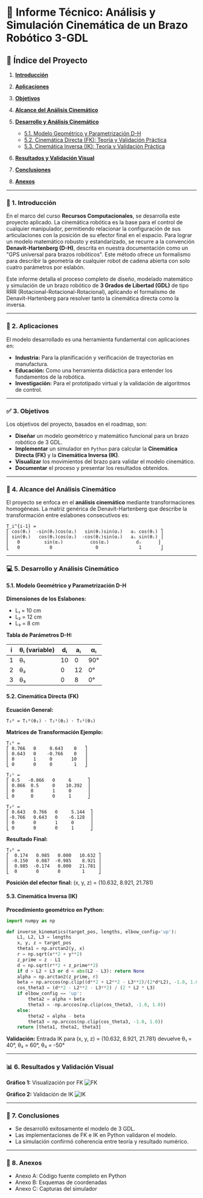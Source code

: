 # 🤖 Informe Técnico: Análisis y Simulación Cinemática de un Brazo Robótico 3-GDL

## 📜 Índice del Proyecto

1. [**Introducción**](#-1-introducción)
2. [**Aplicaciones**](#-2-aplicaciones)
3. [**Objetivos**](#-3-objetivos)
4. [**Alcance del Análisis Cinemático**](#-4-alcance-del-análisis-cinemático)
5. [**Desarrollo y Análisis Cinemático**](#-5-desarrollo-y-análisis-cinemático)

   * [5.1. Modelo Geométrico y Parametrización D-H](#51-modelo-geométrico-y-parametrización-d-h)
   * [5.2. Cinemática Directa (FK): Teoría y Validación Práctica](#52-cinemática-directa-fk-teoría-y-validación-práctica)
   * [5.3. Cinemática Inversa (IK): Teoría y Validación Práctica](#53-cinemática-inversa-ik-teoría-y-validación-práctica)
6. [**Resultados y Validación Visual**](#-6-resultados-y-validación-visual)
7. [**Conclusiones**](#-7-conclusiones)
8. [**Anexos**](#-8-anexos)

---

### 📖 1. Introducción

En el marco del curso **Recursos Computacionales**, se desarrolla este proyecto aplicado. La cinemática robótica es la base para el control de cualquier manipulador, permitiendo relacionar la configuración de sus articulaciones con la posición de su efector final en el espacio. Para lograr un modelo matemático robusto y estandarizado, se recurre a la convención **Denavit-Hartenberg (D-H)**, descrita en nuestra documentación como un "GPS universal para brazos robóticos". Este método ofrece un formalismo para describir la geometría de cualquier robot de cadena abierta con solo cuatro parámetros por eslabón.

Este informe detalla el proceso completo de diseño, modelado matemático y simulación de un brazo robótico de **3 Grados de Libertad (GDL)** de tipo RRR (Rotacional-Rotacional-Rotacional), aplicando el formalismo de Denavit-Hartenberg para resolver tanto la cinemática directa como la inversa.

---

### 🌟 2. Aplicaciones

El modelo desarrollado es una herramienta fundamental con aplicaciones en:

* **Industria:** Para la planificación y verificación de trayectorias en manufactura.
* **Educación:** Como una herramienta didáctica para entender los fundamentos de la robótica.
* **Investigación:** Para el prototipado virtual y la validación de algoritmos de control.

---

### ✅ 3. Objetivos

Los objetivos del proyecto, basados en el roadmap, son:

* **Diseñar** un modelo geométrico y matemático funcional para un brazo robótico de 3 GDL.
* **Implementar** un simulador en `Python` para calcular la **Cinemática Directa (FK)** y la **Cinemática Inversa (IK)**.
* **Visualizar** los movimientos del brazo para validar el modelo cinemático.
* **Documentar** el proceso y presentar los resultados obtenidos.

---

### 📏 4. Alcance del Análisis Cinemático

El proyecto se enfoca en el **análisis cinemático** mediante transformaciones homogéneas. La matriz genérica de Denavit-Hartenberg que describe la transformación entre eslabones consecutivos es:

```
T_i^{i-1} =
⎡ cos(θᵢ)  -sin(θᵢ)cos(αᵢ)   sin(θᵢ)sin(αᵢ)   aᵢ cos(θᵢ) ⎤
⎢ sin(θᵢ)   cos(θᵢ)cos(αᵢ)  -cos(θᵢ)sin(αᵢ)   aᵢ sin(θᵢ) ⎥
⎢   0         sin(αᵢ)          cos(αᵢ)          dᵢ      ⎥
⎣   0           0                0               1       ⎦
```

---

### 💻 5. Desarrollo y Análisis Cinemático

#### 5.1. Modelo Geométrico y Parametrización D-H

**Dimensiones de los Eslabones:**

* L₁ = 10 cm
* L₂ = 12 cm
* L₃ = 8 cm

**Tabla de Parámetros D-H:**

| i | θᵢ (variable) | dᵢ | aᵢ | αᵢ  |
| - | ------------- | -- | -- | --- |
| 1 | θ₁            | 10 | 0  | 90° |
| 2 | θ₂            | 0  | 12 | 0°  |
| 3 | θ₃            | 0  | 8  | 0°  |

#### 5.2. Cinemática Directa (FK)

**Ecuación General:**

```
T₃⁰ = T₁⁰(θ₁) · T₂¹(θ₂) · T₃²(θ₃)
```

**Matrices de Transformación Ejemplo:**

```
T₁⁰ =
⎡ 0.766   0     0.643    0   ⎤
⎢ 0.643   0    -0.766    0   ⎥
⎢ 0       1     0       10   ⎥
⎣ 0       0     0        1   ⎦

T₂¹ =
⎡ 0.5   -0.866   0     6      ⎤
⎢ 0.866  0.5     0    10.392  ⎥
⎢ 0      0       1     0      ⎥
⎣ 0      0       0     1      ⎦

T₃² =
⎡ 0.643   0.766   0     5.144  ⎤
⎢-0.766   0.643   0    -6.128  ⎥
⎢ 0       0       1     0      ⎥
⎣ 0       0       0     1      ⎦
```

**Resultado Final:**

```
T₃⁰ =
⎡  0.174   0.985   0.000   10.632 ⎤
⎢ -0.150   0.087  -0.985    8.921 ⎥
⎢  0.985  -0.174   0.000   21.781 ⎥
⎣  0       0       0        1     ⎦
```

**Posición del efector final:** (x, y, z) = (10.632, 8.921, 21.781)

#### 5.3. Cinemática Inversa (IK)

**Procedimiento geométrico en Python:**

```python
import numpy as np

def inverse_kinematics(target_pos, lengths, elbow_config='up'):
    L1, L2, L3 = lengths
    x, y, z = target_pos
    theta1 = np.arctan2(y, x)
    r = np.sqrt(x**2 + y**2)
    z_prime = z - L1
    d = np.sqrt(r**2 + z_prime**2)
    if d > L2 + L3 or d < abs(L2 - L3): return None
    alpha = np.arctan2(z_prime, r)
    beta = np.arccos(np.clip((d**2 + L2**2 - L3**2)/(2*d*L2), -1.0, 1.0))
    cos_theta3 = (d**2 - L2**2 - L3**2) / (2 * L2 * L3)
    if elbow_config == 'up':
        theta2 = alpha + beta
        theta3 = -np.arccos(np.clip(cos_theta3, -1.0, 1.0))
    else:
        theta2 = alpha - beta
        theta3 = np.arccos(np.clip(cos_theta3, -1.0, 1.0))
    return [theta1, theta2, theta3]
```

**Validación:** Entrada IK para (x, y, z) = (10.632, 8.921, 21.781) devuelve θ₁ = 40°, θ₂ = 60°, θ₃ = -50°

---

### 📊 6. Resultados y Validación Visual

**Gráfico 1:** Visualización por FK
![FK](https://via.placeholder.com/800x600.png?text=Gráfico+de+Cinemática+Directa)

**Gráfico 2:** Validación de IK
![IK](https://via.placeholder.com/800x600.png?text=Gráfico+de+Cinemática+Inversa)

---

### 🌟 7. Conclusiones

* Se desarrolló exitosamente el modelo de 3 GDL.
* Las implementaciones de FK e IK en Python validaron el modelo.
* La simulación confirmó coherencia entre teoría y resultado numérico.

---

### 📌 8. Anexos

* Anexo A: Código fuente completo en Python
* Anexo B: Esquemas de coordenadas
* Anexo C: Capturas del simulador

